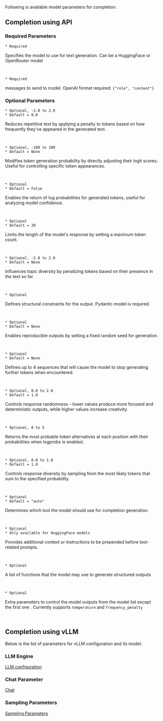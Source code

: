 Following is available model parameters for completion.

## Completion using API

### Required Parameters

```title="model (str, list[str])"
* Required
```
Specifies the model to use for text generation. Can be a HuggingFace or OpenRouter model

<br>

```title="messages (list[dict])"
* Required
```
messages to send to model. OpenAI format required: `{"role", "content"}`

### Optional Parameters

```title="frequency_penalty (float)"
* Optional, -2.0 to 2.0
* Default = 0.0
```
Reduces repetitive text by applying a penalty to tokens based on how frequently they've appeared in the generated text.

<br>

```title="logit_bias (list[float])"
* Optional, -100 to 100
* Default = None
```
Modifies token generation probability by directly adjusting their logit scores. Useful for controlling specific token appearances.

<br>

```title="logprobs (bool)"
* Optional
* Default = False
```
Enables the return of log probabilities for generated tokens, useful for analyzing model confidence.

<br>

```title="max_tokens (int)"
* Optional
* Default = 20
```
Limits the length of the model's response by setting a maximum token count.

<br>

```title="presence_penalty (float)"
* Optional, -2.0 to 2.0
* Default = None
```
Influences topic diversity by penalizing tokens based on their presence in the text so far.

<br>

```title="response_format (PydanticModel)"
* Optional
```
Defines structural constraints for the output. Pydantic model is required.

<br>

```title="seed (int)"
* Optional
* Default = None
```
Enables reproducible outputs by setting a fixed random seed for generation.

<br>

```title="stop (str)"
* Optional
* Default = None
```
Defines up to 4 sequences that will cause the model to stop generating further tokens when encountered.


<br>

```title="temperature (float)"
* Optional, 0.0 to 2.0
* Default = 1.0
```
Controls response randomness - lower values produce more focused and deterministic outputs, while higher values increase creativity.

<br>

```title="top_logprobs (int)"
* Optional, 0 to 5
```
Returns the most probable token alternatives at each position with their probabilities when logprobs is enabled.

<br>

```title="top_p (float)"
* Optional, 0.0 to 1.0
* Default = 1.0
```
Controls response diversity by sampling from the most likely tokens that sum to the specified probability.

<br>

```title="tool_choice (str)"
* Optional
* Default = "auto"
```
Determines which tool the model should use for completion generation.

<br>

```title="tool_prompt (str)"
* Optional
* Only available for HuggingFace models
```
Provides additional context or instructions to be prepended before tool-related prompts.

<br>

```title="tools (list)"
* Optional
```
A list of functions that the model may use to generate structured outputs

<br>

```title="pref_params (list[dict[str, float]])"
* Optional
```
Extra parameters to control the model outputs from the model list except the first one . Currently supports `temperature` and `frequency_penalty`

<br>

## Completion using vLLM

Below is the list of parameters for vLLM configuration and its model.


### LLM Engine
[LLM configuration](https://docs.vllm.ai/en/stable/dev/offline_inference/llm.html#vllm.LLM)

### Chat Parameter
[Chat](https://docs.vllm.ai/en/stable/dev/offline_inference/llm.html#vllm.LLM.chat)

### Sampling Parameters
[Sampling Parameters](https://docs.vllm.ai/en/stable/dev/sampling_params.html#sampling-parameters)